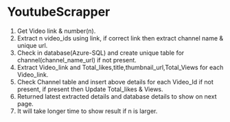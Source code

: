 # YoutubeScrapper

  1. Get Video link & number(n).
  2. Extract n video_ids using link, if correct link then extract channel name & unique url.
  3. Check in database(Azure-SQL) and create unique table for channel(channel_name_url) if not present.
  4. Extract Video_link and Total_likes,title,thumbnail_url,Total_Views for each Video_link.
  5. Check Channel table and insert above details for each Video_Id if not present, if present then Update Total_likes & Views.
  6. Returned latest extracted details and database details to show on next page.
  7. It will take longer time to show result if n is larger.
